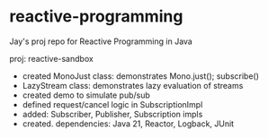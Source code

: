 # reactive-programming
Jay's proj repo for Reactive Programming in Java

proj: reactive-sandbox
- created MonoJust class: demonstrates Mono.just(); subscribe()
- LazyStream class: demonstrates lazy evaluation of streams
- created demo to simulate pub/sub
- defined request/cancel logic in SubscriptionImpl
- added: Subscriber, Publisher, Subscription impls
- created. dependencies: Java 21, Reactor, Logback, JUnit
